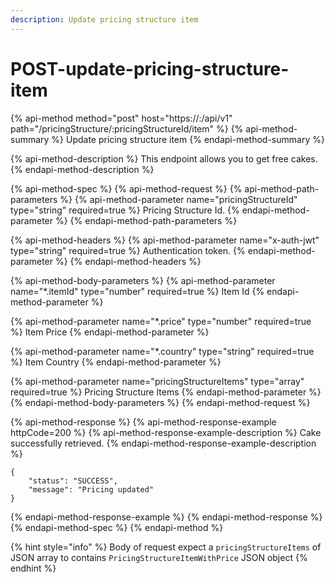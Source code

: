```yaml
---
description: Update pricing structure item
---
```


# POST-update-pricing-structure-item

{% api-method method="post" host="https://<host>:<port>/api/v1" path="/pricingStructure/:pricingStructureId/item" %}
{% api-method-summary %}
Update pricing structure item
{% endapi-method-summary %}

{% api-method-description %}
This endpoint allows you to get free cakes.
{% endapi-method-description %}

{% api-method-spec %}
{% api-method-request %}
{% api-method-path-parameters %}
{% api-method-parameter name="pricingStructureId" type="string" required=true %}
Pricing Structure Id.
{% endapi-method-parameter %}
{% endapi-method-path-parameters %}

{% api-method-headers %}
{% api-method-parameter name="x-auth-jwt" type="string" required=true %}
Authentication token.
{% endapi-method-parameter %}
{% endapi-method-headers %}

{% api-method-body-parameters %}
{% api-method-parameter name="\*.itemId" type="number" required=true %}
Item Id
{% endapi-method-parameter %}

{% api-method-parameter name="\*.price" type="number" required=true %}
Item Price
{% endapi-method-parameter %}

{% api-method-parameter name="\*.country" type="string" required=true %}
Item Country
{% endapi-method-parameter %}

{% api-method-parameter name="pricingStructureItems" type="array" required=true %}
Pricing Structure Items
{% endapi-method-parameter %}
{% endapi-method-body-parameters %}
{% endapi-method-request %}

{% api-method-response %}
{% api-method-response-example httpCode=200 %}
{% api-method-response-example-description %}
Cake successfully retrieved.
{% endapi-method-response-example-description %}

```
{
    "status": "SUCCESS",
    "message": "Pricing updated"
}
```
{% endapi-method-response-example %}
{% endapi-method-response %}
{% endapi-method-spec %}
{% endapi-method %}

{% hint style="info" %}
Body of request expect a `pricingStructureItems` of JSON array to contains `PricingStructureItemWithPrice` JSON object
{% endhint %}

